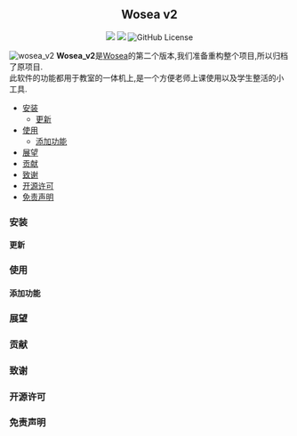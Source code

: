 <h2 align="center">Wosea v2</h2>
<p align="center">
<img src="https://badges.frapsoft.com/os/v1/open-source.svg?v=103" >
<img src="https://img.shields.io/badge/PRs-welcome-brightgreen.svg?style=flat">
<img alt="GitHub License" src="https://img.shields.io/github/license/BitJokers/wosea_v2">
</p>

![wosea_v2](https://socialify.git.ci/bitjokers/wosea_v2/image?description=1&font=Inter&issues=1&logo=https%3A%2F%2Fraw.githubusercontent.com%2FBitJokers%2FWosea_v2%2Fmaster%2Fimages%2Ficon.svg&name=1&owner=1&pattern=Solid&pulls=1&stargazers=1&theme=Light)
**Wosea_v2**是[Wosea](https://github.com/bitjokers/Wosea)的第二个版本,我们准备重构整个项目,所以归档了原项目.<br/>
此软件的功能都用于教室的一体机上,是一个方便老师上课使用以及学生整活的小工具.

* [安装](#1)
  * [更新](#1.1)
* [使用](#2)
  * [添加功能](#2.1)
* [展望](#3)
* [贡献](#4)
* [致谢](#5)
* [开源许可](#6)
* [免责声明](#7)

<h3 id="1">安装</h1>
<h4 id="1.1">更新</h5>
<h3 id="2">使用</h3>
<h4 id="2.1">添加功能</h4>
<h3 id="3">展望</h3>
<h3 id="4">贡献</h3>
<h3 id="5">致谢</h3>
<h3 id="6">开源许可</h3>
<h3 id="7">免责声明</h3>